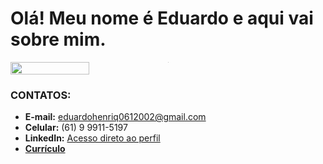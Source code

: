 # Olá! Meu nome é Eduardo e aqui vai sobre mim.

<div style="width: 100%; display: flex;">
  <img src="https://github-readme-stats.vercel.app/api?username=EduardoHrq&show_icons=true&bg_color=1C1C1C&text_color=F8F8FF&title_color=00FFFF&icon_color=00FFFF" width="50%"/>
  <div>
    <img src="https://img.icons8.com/color/512/java-coffee-cup-logo--v1.png" width="7%"/>
  </div>
</div>

### CONTATOS:
* **E-mail:** eduardohenriq0612002@gmail.com
* **Celular:** (61) 9 9911-5197
* **LinkedIn:**  [Acesso direto ao perfil](https://www.linkedin.com/in/eduardohrq/)
* **[Currículo]([https://scratch-liver-72b.notion.site/EDUARDO-HENRIQUE-LIMA-SILVA-539a2be47d2d4544bc04f6b93aed8627](https://s3.us-west-2.amazonaws.com/secure.notion-static.com/b6ac3c8c-a2d1-4c9c-8bb0-6c8fb5172971/EDUARDO_HENRIQUE_LIMA_SILVA.pdf?X-Amz-Algorithm=AWS4-HMAC-SHA256&X-Amz-Content-Sha256=UNSIGNED-PAYLOAD&X-Amz-Credential=AKIAT73L2G45EIPT3X45%2F20230119%2Fus-west-2%2Fs3%2Faws4_request&X-Amz-Date=20230119T153230Z&X-Amz-Expires=86400&X-Amz-Signature=1e3b3106c267b42f8e5b5dbe956cebd85aedc617ab9a0af90e6b98f5921a849b&X-Amz-SignedHeaders=host&response-content-disposition=filename%3D%22EDUARDO_HENRIQUE_LIMA_SILVA.pdf%22&x-id=GetObject))**

